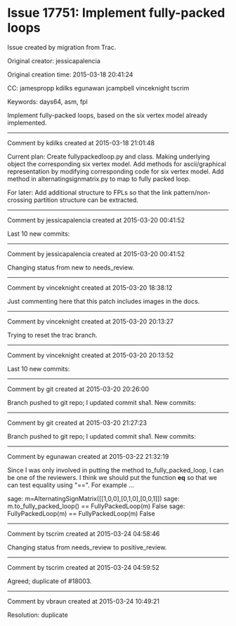 # Issue 17751: Implement fully-packed loops

Issue created by migration from Trac.

Original creator: jessicapalencia

Original creation time: 2015-03-18 20:41:24

CC:  jamespropp kdilks egunawan jcampbell vinceknight tscrim

Keywords: days64, asm, fpl

Implement fully-packed loops, based on the six vertex model already implemented.


---

Comment by kdilks created at 2015-03-18 21:01:48

Current plan: Create fullypackedloop.py and class. Making underlying object the corresponding six vertex model. Add methods for ascii/graphical representation by modifying corresponding code for six vertex model. Add method in alternatingsignmatrix.py to map to fully packed loop.

For later: Add additional structure to FPLs so that the link pattern/non-crossing partition structure can be extracted.


---

Comment by jessicapalencia created at 2015-03-20 00:41:52

Last 10 new commits:


---

Comment by jessicapalencia created at 2015-03-20 00:41:52

Changing status from new to needs_review.


---

Comment by vinceknight created at 2015-03-20 18:38:12

Just commenting here that this patch includes images in the docs.


---

Comment by vinceknight created at 2015-03-20 20:13:27

Trying to reset the trac branch.


---

Comment by vinceknight created at 2015-03-20 20:13:52

Last 10 new commits:


---

Comment by git created at 2015-03-20 20:26:00

Branch pushed to git repo; I updated commit sha1. New commits:


---

Comment by git created at 2015-03-20 21:27:23

Branch pushed to git repo; I updated commit sha1. New commits:


---

Comment by egunawan created at 2015-03-22 21:32:19

Since I was only involved in putting the method to_fully_packed_loop, I can be one of the reviewers.
I think we should put the function __eq__ so that we can test equality using "==". For example ...

sage: m=AlternatingSignMatrix([[1,0,0],[0,1,0],[0,0,1]])
sage: m.to_fully_packed_loop() == FullyPackedLoop(m)
False
sage: FullyPackedLoop(m) == FullyPackedLoop(m)
False


---

Comment by tscrim created at 2015-03-24 04:58:46

Changing status from needs_review to positive_review.


---

Comment by tscrim created at 2015-03-24 04:59:52

Agreed; duplicate of #18003.


---

Comment by vbraun created at 2015-03-24 10:49:21

Resolution: duplicate
